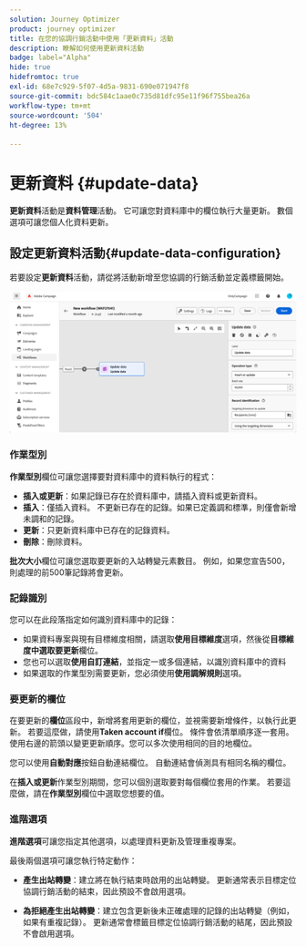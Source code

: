 ```yaml
---
solution: Journey Optimizer
product: journey optimizer
title: 在您的協調行銷活動中使用「更新資料」活動
description: 瞭解如何使用更新資料活動
badge: label="Alpha"
hide: true
hidefromtoc: true
exl-id: 68e7c929-5f07-4d5a-9831-690e071947f8
source-git-commit: bdc584c1aae0c735d81dfc95e11f96f755bea26a
workflow-type: tm+mt
source-wordcount: '504'
ht-degree: 13%

---
```


# 更新資料 {#update-data}

**更新資料**&#x200B;活動是&#x200B;**資料管理**&#x200B;活動。 它可讓您對資料庫中的欄位執行大量更新。 數個選項可讓您個人化資料更新。

<!--
The **Operation type** field lets you choose the process to be carried out on the data in the database. Select the first option to add data or update (it if it has already been added). You can also only add data, only update data, or delete data. Select the **Update and merge collections** to select a primary record to link duplicates to, and delete those duplicates safely

Specify how to identify the records in the database: if data relate to an existing targeting dimension, select the **Using the targeting dimension** option and select the targeting dimension and fields to update. Otherwise, specify one or more custom links to identify the data in the database, or direct use of reconciliation keys.

Select the fields to update and reconciliation settings. You can use the **Auto-mapping** option to automatically identify the fields to be updated.

The **Advanced options** section let you specify additional settings to manage data and duplicates.

Toggle the **Generate an outbound transition** option to add an outbound transition that will be activated at the end of the execution of the **Update data** activity. The update generally marks the end of a targeting workflow and therefore the option is not activated by default.

Toggle the **Generate an outbound transition for rejects** option to add an outbound transition containing records that have not been correctly processed after the update (for example if there is a duplicate). The update generally marks the end of a targeting workflow and therefore the option is not activated by default.
-->

## 設定更新資料活動{#update-data-configuration}

若要設定&#x200B;**更新資料**&#x200B;活動，請從將活動新增至您協調的行銷活動並定義標籤開始。

![](../assets/workflow-update-data.png)

### 作業型別

**作業型別**&#x200B;欄位可讓您選擇要對資料庫中的資料執行的程式：

* **插入或更新**：如果記錄已存在於資料庫中，請插入資料或更新資料。
* **插入**：僅插入資料。 不更新已存在的記錄。如果已定義調和標準，則僅會新增未調和的記錄。
* **更新**：只更新資料庫中已存在的記錄資料。
* **刪除**：刪除資料。

**批次大小**&#x200B;欄位可讓您選取要更新的入站轉變元素數目。 例如，如果您宣告500，則處理的前500筆記錄將會更新。

### 記錄識別

您可以在此段落指定如何識別資料庫中的記錄：

* 如果資料專案與現有目標維度相關，請選取&#x200B;**使用目標維度**&#x200B;選項，然後從&#x200B;**目標維度中選取要更新**&#x200B;欄位。
* 您也可以選取&#x200B;**使用自訂連結**，並指定一或多個連結，以識別資料庫中的資料
* 如果選取的作業型別需要更新，您必須使用&#x200B;**使用調解規則**&#x200B;選項。

### 要更新的欄位

在要更新的&#x200B;**欄位**&#x200B;區段中，新增將套用更新的欄位，並視需要新增條件，以執行此更新。 若要這麼做，請使用&#x200B;**Taken account if**&#x200B;欄位。 條件會依清單順序逐一套用。使用右邊的箭頭以變更更新順序。您可以多次使用相同的目的地欄位。

您可以使用&#x200B;**自動對應**&#x200B;按鈕自動連結欄位。 自動連結會偵測具有相同名稱的欄位。

在&#x200B;**插入或更新**&#x200B;作業型別期間，您可以個別選取要對每個欄位套用的作業。 若要這麼做，請在&#x200B;**作業型別**&#x200B;欄位中選取您想要的值。

### 進階選項

**進階選項**&#x200B;可讓您指定其他選項，以處理資料更新及管理重複專案。

<!--
* **Disable automatic key management**
* **Disable audit**
* **Empty the destination value if the source value is empty**
* **Update all columns with matching names**
* **Ignore records which concern the same target**: only the first in the list of expressions will be considered
-->

最後兩個選項可讓您執行特定動作：

* **產生出站轉變**：建立將在執行結束時啟用的出站轉變。 更新通常表示目標定位協調行銷活動的結束，因此預設不會啟用選項。

* **為拒絕產生出站轉變**：建立包含更新後未正確處理的記錄的出站轉變（例如，如果有重複記錄）。 更新通常會標籤目標定位協調行銷活動的結尾，因此預設不會啟用選項。
